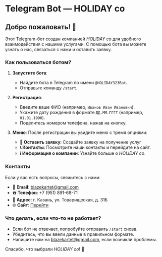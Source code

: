 # Telegram Bot — HOLIDAY co

## Добро пожаловать! 👋

Этот Telegram-бот создан компанией _HOLIDAY co_ для удобного взаимодействия с нашими услугами. С помощью бота вы можете узнать о нас, связаться с нами и оставить заявку.

### Как пользоваться ботом?

1. **Запустите бота**:
   - Найдите бота в Telegram по имени `@HOLIDAY323Bot`.
   - Отправьте команду `/start`.

2. **Регистрация**:
   - Введите ваше ФИО (например, `Иванов Иван Иванович`).
   - Укажите дату рождения в формате `ДД.ММ.ГГГГ` (например, `01.01.1990`).
   - Поделитесь номером телефона, нажав на кнопку.

3. **Меню**:
   После регистрации вы увидите меню с тремя опциями:
   - **📝 Оставить заявку**: Создайте заявку на получение услуг
   - **📞 Контакты**: Посмотрите наши контакты и перейдите на сайт.
   - **ℹ️ Информация о компании**: Узнайте больше о _HOLIDAY co_.

### Контакты

Если у вас есть вопросы, свяжитесь с нами:

- 📧 **Email**: blazekartet@gmail.com
- ☎️ **Телефон**: +7 (951) 891-68-71
- 🏢 **Адрес**: г. Казань, ул. Товарищеская, д. 31Б
- 🌐 **Сайт**: [Перейти](https://t.me/HolidayCoChannel)

### Что делать, если что-то не работает?

- Если бот не отвечает, попробуйте отправить `/start` снова.
- Убедитесь, что вы ввели данные в правильном формате.
- Напишите нам на blazekartet@gmail.com, если возникли проблемы.

Спасибо, что выбрали _HOLIDAY co_! 🚀
